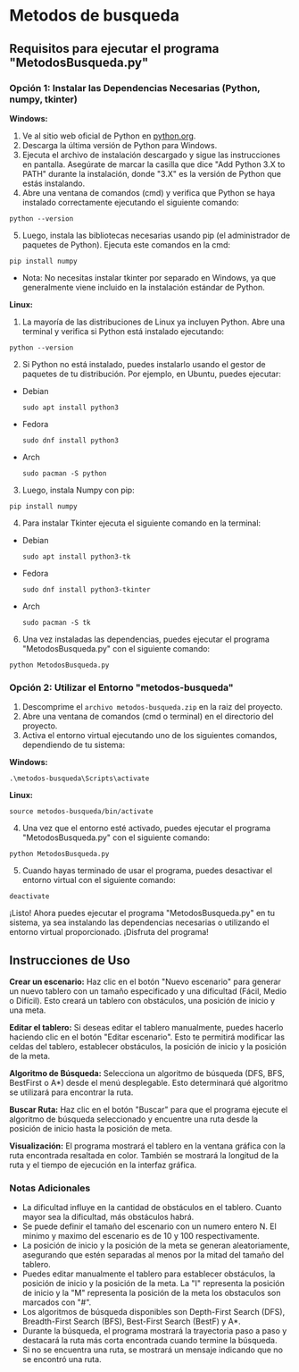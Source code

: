 # Metodos de busqueda

## Requisitos para ejecutar el programa "MetodosBusqueda.py"

### Opción 1: Instalar las Dependencias Necesarias (Python, numpy, tkinter)

**Windows:**
1. Ve al sitio web oficial de Python en [python.org](https://www.python.org/).
2. Descarga la última versión de Python para Windows.
3. Ejecuta el archivo de instalación descargado y sigue las instrucciones en pantalla. Asegúrate de marcar la casilla que dice "Add Python 3.X to PATH" durante la instalación, donde "3.X" es la versión de Python que estás instalando.
4. Abre una ventana de comandos (cmd) y verifica que Python se haya instalado correctamente ejecutando el siguiente comando:
```
python --version
```
5. Luego, instala las bibliotecas necesarias usando pip (el administrador de paquetes de Python). Ejecuta este comandos en la cmd:
```
pip install numpy
```
- Nota: No necesitas instalar tkinter por separado en Windows, ya que generalmente viene incluido en la instalación estándar de Python.

**Linux:**
1. La mayoría de las distribuciones de Linux ya incluyen Python. Abre una terminal y verifica si Python está instalado ejecutando:
```
python --version
```
2. Si Python no está instalado, puedes instalarlo usando el gestor de paquetes de tu distribución. Por ejemplo, en Ubuntu, puedes ejecutar:
- Debian
  ```
  sudo apt install python3
  ```
- Fedora
  ```
  sudo dnf install python3
  ```
- Arch
  ```
  sudo pacman -S python
  ```
3. Luego, instala Numpy con pip:
```
pip install numpy
```
4. Para instalar Tkinter ejecuta el siguiente comando en la terminal:
- Debian
  ```
  sudo apt install python3-tk
  ```
- Fedora
  ```
  sudo dnf install python3-tkinter
  ```
- Arch
  ```
  sudo pacman -S tk
  ```

6. Una vez instaladas las dependencias, puedes ejecutar el programa "MetodosBusqueda.py" con el siguiente comando:
```
python MetodosBusqueda.py
```
### Opción 2: Utilizar el Entorno "metodos-busqueda"

1. Descomprime el `archivo metodos-busqueda.zip` en la raiz del proyecto.
2. Abre una ventana de comandos (cmd o terminal) en el directorio del proyecto.
3. Activa el entorno virtual ejecutando uno de los siguientes comandos, dependiendo de tu sistema:

**Windows:**
```
.\metodos-busqueda\Scripts\activate
```
**Linux:**
```
source metodos-busqueda/bin/activate
```
4. Una vez que el entorno esté activado, puedes ejecutar el programa "MetodosBusqueda.py" con el siguiente comando:
```
python MetodosBusqueda.py
```
5. Cuando hayas terminado de usar el programa, puedes desactivar el entorno virtual con el siguiente comando:
```
deactivate
```
¡Listo! Ahora puedes ejecutar el programa "MetodosBusqueda.py" en tu sistema, ya sea instalando las dependencias necesarias o utilizando el entorno virtual proporcionado. ¡Disfruta del programa!

## Instrucciones de Uso

**Crear un escenario:** Haz clic en el botón "Nuevo escenario" para generar un nuevo tablero con un tamaño especificado y una dificultad (Fácil, Medio o Difícil). Esto creará un tablero con obstáculos, una posición de inicio y una meta.

**Editar el tablero:** Si deseas editar el tablero manualmente, puedes hacerlo haciendo clic en el botón "Editar escenario". Esto te permitirá modificar las celdas del tablero, establecer obstáculos, la posición de inicio y la posición de la meta.

**Algoritmo de Búsqueda:** Selecciona un algoritmo de búsqueda (DFS, BFS, BestFirst o A*) desde el menú desplegable. Esto determinará qué algoritmo se utilizará para encontrar la ruta.

**Buscar Ruta:** Haz clic en el botón "Buscar" para que el programa ejecute el algoritmo de búsqueda seleccionado y encuentre una ruta desde la posición de inicio hasta la posición de meta.

**Visualización:** El programa mostrará el tablero en la ventana gráfica con la ruta encontrada resaltada en color. También se mostrará la longitud de la ruta y el tiempo de ejecución en la interfaz gráfica.

### Notas Adicionales

- La dificultad influye en la cantidad de obstáculos en el tablero. Cuanto mayor sea la dificultad, más obstáculos habrá.
- Se puede definir el tamaño del escenario con un numero entero N. El minimo y maximo del escenario es de 10 y 100 respectivamente.
- La posición de inicio y la posición de la meta se generan aleatoriamente, asegurando que estén separadas al menos por la mitad del tamaño del tablero.
- Puedes editar manualmente el tablero para establecer obstáculos, la posición de inicio y la posición de la meta. La "I" representa la posición de inicio y la "M" representa la posición de la meta los obstaculos son marcados con "#".
- Los algoritmos de búsqueda disponibles son Depth-First Search (DFS), Breadth-First Search (BFS), Best-First Search (BestF) y A*.
- Durante la búsqueda, el programa mostrará la trayectoria paso a paso y destacará la ruta más corta encontrada cuando termine la búsqueda.
- Si no se encuentra una ruta, se mostrará un mensaje indicando que no se encontró una ruta.
